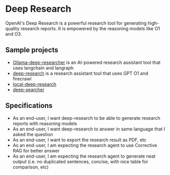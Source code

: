 # Deep Research

OpenAI's Deep Research is a powerful research tool for generating high-quality research reports.
It is empowered by the reasoning models like O1 and O3.

## Sample projects

- [Ollama-deep-researcher](https://github.com/langchain-ai/ollama-deep-researcher) is an AI-powered research assistant tool that uses langchain and langraph
- [deep-research](https://github.com/dzhng/deep-research) is a research assistant tool that uses GPT O1 and firecrawl
- [local-deep-research](https://github.com/LearningCircuit/local-deep-research)
- [deep-searcher](https://github.com/zilliztech/deep-searcher)

## Specifications

- As an end-user, I want deep-research to be able to generate research reports with reasoning models
- As an end-user, I want deep-research to answer in same language that I asked the question
- As an end-user, I want to export the research result as PDF, etc
- As an end-user, I am expecting the research agent to use Corrective RAG for better answer
- As an end-user, I am expecting the research agent to generate neat output (i.e. no duplicated sentences, concise, with nice table for comparison, etc)
